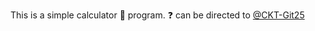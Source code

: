 This is a simple calculator :abacus: program. :question: can be directed to 
[@CKT-Git25](https://github.com/CKT-Git25)
